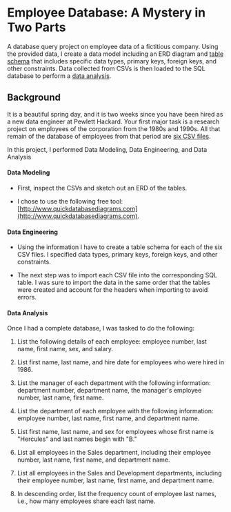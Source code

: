 # Employee Database: A Mystery in Two Parts

A database query project on employee data of a fictitious company. Using the provided data, I create a data model including an ERD diagram and [table schema](https://github.com/jaryan77/Employee-Database/blob/main/EmployeeSQL/table_schema.sql) that includes specific data types, primary keys, foreign keys, and other constraints. Data collected from CSVs is then loaded to the SQL database to perform a [data analysis](https://github.com/jaryan77/Employee-Database/blob/main/EmployeeSQL/data_analysis.sql).

## Background

It is a beautiful spring day, and it is two weeks since you have been hired as a new data engineer at Pewlett Hackard. Your first major task is a research project on employees of the corporation from the 1980s and 1990s. All that remain of the database of employees from that period are [six CSV files](https://github.com/jaryan77/Employee-Database/tree/main/data).

In this project, I performed Data Modeling, Data Engineering, and Data Analysis

#### Data Modeling

* First, inspect the CSVs and sketch out an ERD of the tables.

* I chose to use the following free tool: [http://www.quickdatabasediagrams.com](http://www.quickdatabasediagrams.com).

#### Data Engineering

* Using the information I have to create a table schema for each of the six CSV files. I specified data types, primary keys, foreign keys, and other constraints.

* The next step was to import each CSV file into the corresponding SQL table. I was sure to import the data in the same order that the tables were created and account for the headers when importing to avoid errors.

#### Data Analysis

Once I had a complete database, I was tasked to do the following:

1. List the following details of each employee: employee number, last name, first name, sex, and salary.

2. List first name, last name, and hire date for employees who were hired in 1986.

3. List the manager of each department with the following information: department number, department name, the manager's employee number, last name, first name.

4. List the department of each employee with the following information: employee number, last name, first name, and department name.

5. List first name, last name, and sex for employees whose first name is "Hercules" and last names begin with "B."

6. List all employees in the Sales department, including their employee number, last name, first name, and department name.

7. List all employees in the Sales and Development departments, including their employee number, last name, first name, and department name.

8. In descending order, list the frequency count of employee last names, i.e., how many employees share each last name.



